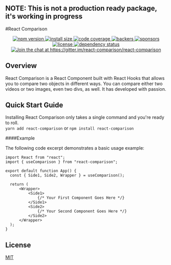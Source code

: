 ## NOTE: This is not a production ready package, it's working in progress
#React Comparison
<p align="center">
<a href="https://www.npmjs.com/package/react-comparison">
    <img src="https://img.shields.io/npm/v/react-comparison.svg" alt="npm version" >
  </a>
  <a href="https://packagephobia.now.sh/result?p=react-comparison">
    <img src="https://packagephobia.now.sh/badge?p=react-comparison" alt="install size" >
  </a>
  <a href="https://codecov.io/gh/react-comparison/react-comparison">
    <img src="https://codecov.io/gh/react-comparison/react-comparison/graph/badge.svg" alt="code coverage" >
  </a>
  <a href="#backers" alt="sponsors on Open Collective">
      <img src="https://opencollective.com/react-comparison/backers/badge.svg" alt="backers" >
  </a> 
  <a href="#sponsors" alt="Sponsors on Open Collective">
    <img src="https://opencollective.com/react-comparison/sponsors/badge.svg" alt="sponsors" >
  </a> 
  <a href="https://github.com/react-comparison/react-comparison/blob/master/LICENSE.md">
    <img src="https://img.shields.io/npm/l/react-comparison.svg" alt="license">
  </a>
  <a href="https://david-dm.org/react-comparison/react-comparison">
    <img src="https://david-dm.org/react-comparison/react-comparison/status.svg" alt="dependency status">
  </a>
  <a href='https://gitter.im/react-comparison/react-comparison?utm_source=badge&utm_medium=badge&utm_campaign=pr-badge&utm_content=badge'>
    <img src='https://badges.gitter.im/react-comparison/react-comparison.svg' alt='Join the chat at https://gitter.im/react-comparison/react-comparison'>
  </a></p>
  
  ## Overview
  
  React Comparison is a React Component built with React Hooks that allows you to compare two objects in different ways. You can compare either two videos or two images, even two divs, as well. It has developed with passion.
  
  ## Quick Start Guide
  Installing React Comparison only takes a single command and you're ready to roll. <br />
  ``yarn add react-comparison`` or ``npm install react-comparison``
  
  ####Example
  
  The following code excerpt demonstrates a basic usage example:
  ````
import React from "react";
import { useComparison } from "react-comparison";

export default function App() {
    const { Side1, Side2, Wrapper } = useComparison();

    return (
        <Wrapper>
            <Side1>
                {/* Your First Component Goes Here */}
            </Side1>
            <Side2>
                {/* Your Second Component Goes Here */}
            </Side2>
        </Wrapper>
    );
}
````
## License

[MIT](https://github.com/react-comparison/react-comparison/blob/master/LICENSE.md)
